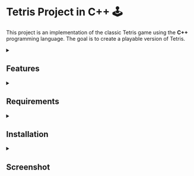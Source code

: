 # Tetris Project in C++ 🕹️

This project is an implementation of the classic Tetris game using the <b>C++</b> programming language. The goal is to create a playable version of Tetris.

<details>
 	<summary>
        <h2>Features</h2>
    </summary>

* Graphical interface using X11
* Game control via keyboard
* Scoring system

</details>

<details>
    <summary>
        <h2>Requirements</h2>
    </summary>

Linux operating system

| Tools | Version |
| --- | --- |
| g++ | 12.2.0 or higher |
| make | 4.3 |

</details>

<details>
    <summary>
        <h2>Installation</h2>
    </summary>

Clone this repository to your local machine

1. Clone the project
```bash
git clone https://github.com/Sebas572/TetrisCPP.git
```

2. Enter the directory
```bash
cd TetrisCPP
```

3. Compile
```bash
make compile # or make run
```

</details>

<details>
    <summary>
        <h2>Screenshot</h2>
    </summary>

<img src="./screenshot/game 01.png">
<img src="./screenshot/game 02.png">

</details>